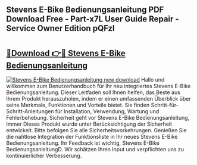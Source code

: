 ## Stevens E-Bike Bedienungsanleitung PDF Download Free - Part-x7L User Guide Repair - Service Owner Edition pQFzl

# <h2><a href="http://df4zw8m.blite.top/?on=Stevens+E-Bike+Bedienungsanleitung">🔗Download 👉🔴 Stevens E-Bike Bedienungsanleitung</a></h2>

[![Stevens E-Bike Bedienungsanleitung new download](https://i.imgur.com/lujVjoI.png)](http://df4zw8m.blite.top/?on=Stevens+E-Bike+Bedienungsanleitung)
Hallo und willkommen zum Benutzerhandbuch für Ihr neu integriertes Stevens E-Bike Bedienungsanleitung. Dieser Leitfaden soll Ihnen helfen, das Beste aus Ihrem Produkt herauszuholen, indem er einen umfassenden Überblick über seine Merkmale, Funktionen und Vorteile bietet. Sie finden Schritt-für-Schritt-Anleitungen für Installation, Verwendung, Wartung und Fehlerbehebung. Sicherheit geht vor Stevens E-Bike Bedienungsanleitung, Immer Dieses Produkt wurde unter Berücksichtigung der Sicherheit entwickelt. Bitte befolgen Sie alle Sicherheitsvorkehrungen. Genießen Sie die nahtlose Integration der Funktionsliste in Ihr neues Stevens E-Bike Bedienungsanleitung. Ihr Feedback ist wichtig, Stevens E-Bike BedienungsanleitungD. Wir schätzen Ihren Input und verpflichten uns zu kontinuierlicher Verbesserung.
